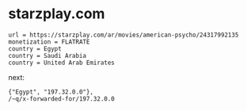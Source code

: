 # starzplay.com

~~~
url = https://starzplay.com/ar/movies/american-psycho/24317992135
monetization = FLATRATE
country = Egypt
country = Saudi Arabia
country = United Arab Emirates
~~~

next:

~~~
{"Egypt", "197.32.0.0"},
/~q/x-forwarded-for/197.32.0.0
~~~
